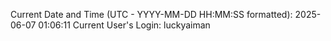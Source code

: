 Current Date and Time (UTC - YYYY-MM-DD HH:MM:SS formatted): 2025-06-07 01:06:11
Current User's Login: luckyaiman
